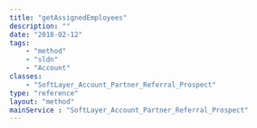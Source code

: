 ```yaml
---
title: "getAssignedEmployees"
description: ""
date: "2018-02-12"
tags:
    - "method"
    - "sldn"
    - "Account"
classes:
    - "SoftLayer_Account_Partner_Referral_Prospect"
type: "reference"
layout: "method"
mainService : "SoftLayer_Account_Partner_Referral_Prospect"
---
```

